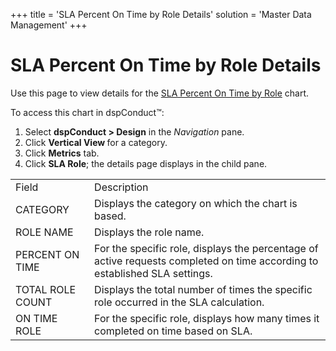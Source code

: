 +++
title = 'SLA Percent On Time by Role Details'
solution = 'Master Data Management'
+++

# SLA Percent On Time by Role Details

Use this page to view details for the [SLA Percent On Time by
Role](SLA_Percent_On_Time_by_Role) chart.

To access this chart in dspConduct™:

1.  Select **dspConduct \> Design** in the *Navigation* pane.
2.  Click **Vertical View <span style="font-weight: normal;">for a
    category</span>**.
3.  Click **Metrics** tab.
4.  Click **SLA Role**; the details page displays in the child
pane.

|                  |                                                                                                                            |
| ---------------- | -------------------------------------------------------------------------------------------------------------------------- |
| Field            | Description                                                                                                                |
| CATEGORY         | Displays the category on which the chart is based.                                                                         |
| ROLE NAME        | Displays the role name.                                                                                                    |
| PERCENT ON TIME  | For the specific role, displays the percentage of active requests completed on time according to established SLA settings. |
| TOTAL ROLE COUNT | Displays the total number of times the specific role occurred in the SLA calculation.                                      |
| ON TIME ROLE     | For the specific role, displays how many times it completed on time based on SLA.                                          |
